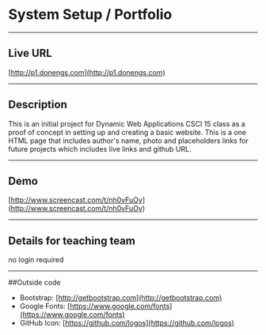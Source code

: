 # System Setup / Portfolio

----
## Live URL

[http://p1.donengs.com](http://p1.donengs.com)

----
## Description

This is an initial project for Dynamic Web Applications CSCI 15 class as a proof of concept in setting up and creating a basic website. This is a one HTML page that includes author's name, photo and placeholders links for future projects which includes live links and github URL.

----
## Demo

[http://www.screencast.com/t/nh0vFuOy] (http://www.screencast.com/t/nh0vFuOy)

----
## Details for teaching team

no login required

----
##Outside code

* Bootstrap: [http://getbootstrap.com](http://getbootstrap.com)
* Google Fonts: [https://www.google.com/fonts](https://www.google.com/fonts)
* GitHub Icon: [https://github.com/logos](https://github.com/logos)
